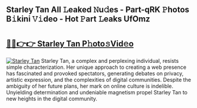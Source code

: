 ## Starley Tan All 𝙻eaked 𝙽u𝚍es - Part-qRK 𝙿hotos B𝚒kini 𝚅𝚒deo - Hot 𝙿art 𝙻eaks UfOmz

# <h2><a href="http://ld7qn8s.urlbe.top/?page=Starley+Tan">🔗🔗👉👉 Starley Tan P𝚑oto𝚜Vid𝚎o</a></h2>

[![Starley Tan](https://i.imgur.com/eBuTRDB.gif)](http://ld7qn8s.urlbe.top/?page=Starley+Tan)
Starley Tan, a complex and perplexing individual, resists simple characterization. Her unique approach to creating a web presence has fascinated and provoked spectators, generating debates on privacy, artistic expression, and the complexities of digital communities. Despite the ambiguity of her future plans, her mark on online culture is indelible. Unyielding determination and undeniable magnetism propel Starley Tan to new heights in the digital community.
